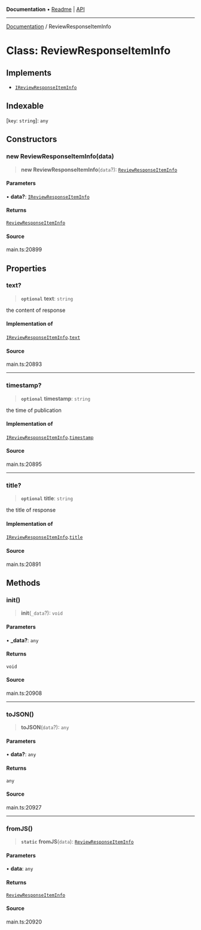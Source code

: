 **Documentation** • [Readme](../README.md) \| [API](../globals.md)

***

[Documentation](../README.md) / ReviewResponseItemInfo

# Class: ReviewResponseItemInfo

## Implements

- [`IReviewResponseItemInfo`](../interfaces/IReviewResponseItemInfo.md)

## Indexable

 \[`key`: `string`\]: `any`

## Constructors

### new ReviewResponseItemInfo(data)

> **new ReviewResponseItemInfo**(`data`?): [`ReviewResponseItemInfo`](ReviewResponseItemInfo.md)

#### Parameters

• **data?**: [`IReviewResponseItemInfo`](../interfaces/IReviewResponseItemInfo.md)

#### Returns

[`ReviewResponseItemInfo`](ReviewResponseItemInfo.md)

#### Source

main.ts:20899

## Properties

### text?

> **`optional`** **text**: `string`

the content of response

#### Implementation of

[`IReviewResponseItemInfo`](../interfaces/IReviewResponseItemInfo.md).[`text`](../interfaces/IReviewResponseItemInfo.md#text)

#### Source

main.ts:20893

***

### timestamp?

> **`optional`** **timestamp**: `string`

the time of publication

#### Implementation of

[`IReviewResponseItemInfo`](../interfaces/IReviewResponseItemInfo.md).[`timestamp`](../interfaces/IReviewResponseItemInfo.md#timestamp)

#### Source

main.ts:20895

***

### title?

> **`optional`** **title**: `string`

the title of response

#### Implementation of

[`IReviewResponseItemInfo`](../interfaces/IReviewResponseItemInfo.md).[`title`](../interfaces/IReviewResponseItemInfo.md#title)

#### Source

main.ts:20891

## Methods

### init()

> **init**(`_data`?): `void`

#### Parameters

• **\_data?**: `any`

#### Returns

`void`

#### Source

main.ts:20908

***

### toJSON()

> **toJSON**(`data`?): `any`

#### Parameters

• **data?**: `any`

#### Returns

`any`

#### Source

main.ts:20927

***

### fromJS()

> **`static`** **fromJS**(`data`): [`ReviewResponseItemInfo`](ReviewResponseItemInfo.md)

#### Parameters

• **data**: `any`

#### Returns

[`ReviewResponseItemInfo`](ReviewResponseItemInfo.md)

#### Source

main.ts:20920
